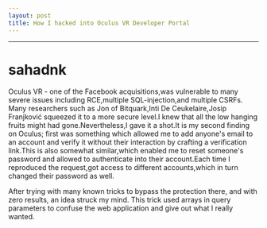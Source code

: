 ```yaml
---
layout: post
title: How I hacked into Oculus VR Developer Portal
---
```


---


<h1>sahadnk</h1>

Oculus VR - one of the Facebook acquisitions,was vulnerable to many severe issues including RCE,multiple SQL-injection,and multiple CSRFs.
Many researchers such as Jon of Bitquark,Inti De Ceukelaire,Josip Franjković squeezed it to a more secure level.I knew that all the low hanging fruits might had gone.Nevertheless,I gave it a shot.It is my second finding on Oculus; first was something which allowed me to add anyone's email to an account and verify it without their interaction by crafting a verification link.This is also somewhat similar,which enabled me to reset someone's password and allowed to authenticate into their account.Each time I reproduced the request,got access to different accounts,which in turn changed their password as well.

After trying with many known tricks to bypass the protection there, and with zero results, an idea struck my mind. This trick used arrays in query parameters to confuse the web application and give out what I really wanted.
